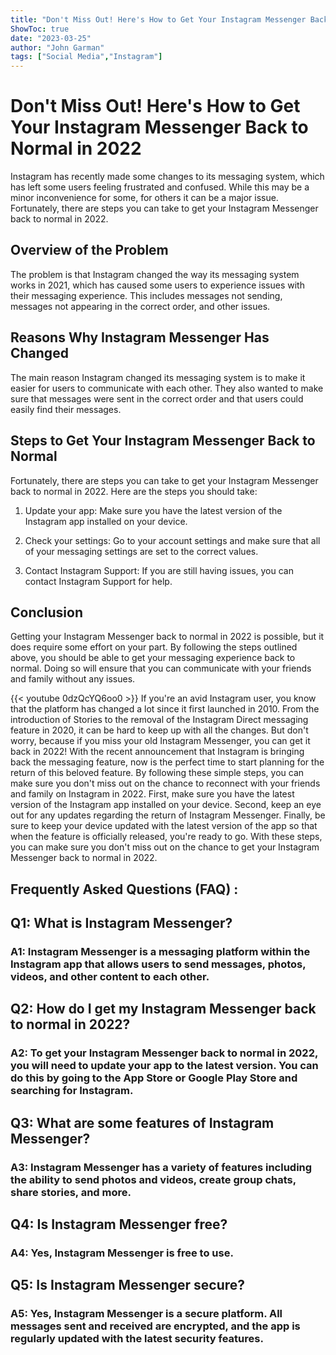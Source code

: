 ```yaml
---
title: "Don't Miss Out! Here's How to Get Your Instagram Messenger Back to Normal in 2022!"
ShowToc: true 
date: "2023-03-25"
author: "John Garman" 
tags: ["Social Media","Instagram"]
---
```

# Don't Miss Out! Here's How to Get Your Instagram Messenger Back to Normal in 2022

Instagram has recently made some changes to its messaging system, which has left some users feeling frustrated and confused. While this may be a minor inconvenience for some, for others it can be a major issue. Fortunately, there are steps you can take to get your Instagram Messenger back to normal in 2022.

## Overview of the Problem

The problem is that Instagram changed the way its messaging system works in 2021, which has caused some users to experience issues with their messaging experience. This includes messages not sending, messages not appearing in the correct order, and other issues.

## Reasons Why Instagram Messenger Has Changed

The main reason Instagram changed its messaging system is to make it easier for users to communicate with each other. They also wanted to make sure that messages were sent in the correct order and that users could easily find their messages.

## Steps to Get Your Instagram Messenger Back to Normal

Fortunately, there are steps you can take to get your Instagram Messenger back to normal in 2022. Here are the steps you should take:

1. Update your app: Make sure you have the latest version of the Instagram app installed on your device.

2. Check your settings: Go to your account settings and make sure that all of your messaging settings are set to the correct values.

3. Contact Instagram Support: If you are still having issues, you can contact Instagram Support for help.

## Conclusion

Getting your Instagram Messenger back to normal in 2022 is possible, but it does require some effort on your part. By following the steps outlined above, you should be able to get your messaging experience back to normal. Doing so will ensure that you can communicate with your friends and family without any issues.

{{< youtube 0dzQcYQ6oo0 >}} 
If you're an avid Instagram user, you know that the platform has changed a lot since it first launched in 2010. From the introduction of Stories to the removal of the Instagram Direct messaging feature in 2020, it can be hard to keep up with all the changes. But don't worry, because if you miss your old Instagram Messenger, you can get it back in 2022! With the recent announcement that Instagram is bringing back the messaging feature, now is the perfect time to start planning for the return of this beloved feature. By following these simple steps, you can make sure you don't miss out on the chance to reconnect with your friends and family on Instagram in 2022. First, make sure you have the latest version of the Instagram app installed on your device. Second, keep an eye out for any updates regarding the return of Instagram Messenger. Finally, be sure to keep your device updated with the latest version of the app so that when the feature is officially released, you're ready to go. With these steps, you can make sure you don't miss out on the chance to get your Instagram Messenger back to normal in 2022.

## Frequently Asked Questions (FAQ) :
<h2>Q1: What is Instagram Messenger?</h2>

<h3>A1: Instagram Messenger is a messaging platform within the Instagram app that allows users to send messages, photos, videos, and other content to each other.</h3>

<h2>Q2: How do I get my Instagram Messenger back to normal in 2022?</h2>

<h3>A2: To get your Instagram Messenger back to normal in 2022, you will need to update your app to the latest version. You can do this by going to the App Store or Google Play Store and searching for Instagram.</h3>

<h2>Q3: What are some features of Instagram Messenger?</h2>

<h3>A3: Instagram Messenger has a variety of features including the ability to send photos and videos, create group chats, share stories, and more.</h3>

<h2>Q4: Is Instagram Messenger free?</h2>

<h3>A4: Yes, Instagram Messenger is free to use.</h3>

<h2>Q5: Is Instagram Messenger secure?</h2>

<h3>A5: Yes, Instagram Messenger is a secure platform. All messages sent and received are encrypted, and the app is regularly updated with the latest security features.</h3>


